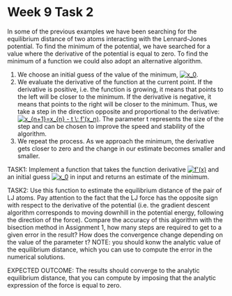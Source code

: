 # Week 9 Task 2
In some of the previous examples we have been searching for the equilibrium distance of two atoms interacting with the Lennard-Jones potential. To find the minimum of the potential, we have searched for a value where the derivative of the potential is equal to zero.
To find the minimum of a function we could also adopt an alternative algorithm.
1. We choose an initial guess of the value of the minimum, <a href="https://www.codecogs.com/eqnedit.php?latex=x_0" target="_blank"><img src="https://latex.codecogs.com/gif.latex?x_0" title="x_0" /></a>.
2. We evaluate the derivative of the function at the current point. If the derivative is positive, i.e. the function is growing, it means that points to the left will be closer to the minimum. If the derivative is negative, it means that points to the right will be closer to the minimum. Thus, we take a step in the direction opposite and proportional to the derivative: <a href="https://www.codecogs.com/eqnedit.php?latex=x_{n&plus;1}=x_{n}&space;-&space;t&space;\:&space;f'(x_n)" target="_blank"><img src="https://latex.codecogs.com/gif.latex?x_{n&plus;1}=x_{n}&space;-&space;t&space;\:&space;f'(x_n)" title="x_{n+1}=x_{n} - t \: f'(x_n)" /></a>. The parameter t represents the size of the step and can be chosen to improve the speed and stability of the algorithm.
3. We repeat the process. As we approach the minimum, the derivative gets closer to zero and the change in our estimate becomes smaller and smaller.

TASK1: Implement a function that takes the function derivative <a href="https://www.codecogs.com/eqnedit.php?latex=f'(x)" target="_blank"><img src="https://latex.codecogs.com/gif.latex?f'(x)" title="f'(x)" /></a> and an initial guess <a href="https://www.codecogs.com/eqnedit.php?latex=x_0" target="_blank"><img src="https://latex.codecogs.com/gif.latex?x_0" title="x_0" /></a> in input and returns an estimate of the minimum. 

TASK2: Use this function to estimate the equilibrium distance of the pair of LJ atoms. Pay attention to the fact that the LJ force has the opposite sign with respect to the derivative of the potential (i.e. the gradient descent algorithm corresponds to moving downhill in the potential energy, following the direction of the force). Compare the accuracy of this algorithm with the bisection method in Assignment 1, how many steps are required to get to a given error in the result? How does the convergence change depending on the value of the parameter t? NOTE: you should konw the analytic value of the equilibrium distance, which you can use to compute the error in the numerical solutions.

EXPECTED OUTCOME: The results should converge to the analytic equilibrium distance, that you can compute by imposing that the analytic expression of the force is equal to zero.
